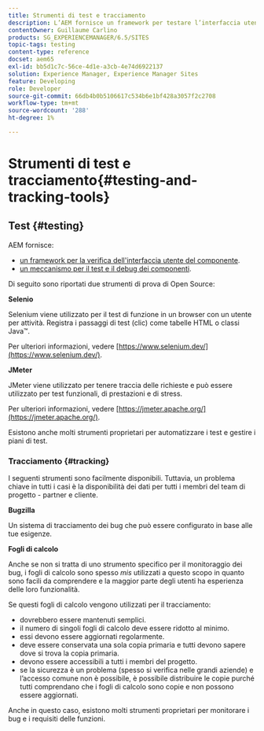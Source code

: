```yaml
---
title: Strumenti di test e tracciamento
description: L’AEM fornisce un framework per testare l’interfaccia utente dei componenti e un meccanismo per testare e debug i componenti
contentOwner: Guillaume Carlino
products: SG_EXPERIENCEMANAGER/6.5/SITES
topic-tags: testing
content-type: reference
docset: aem65
exl-id: bb5d1c7c-56ce-4d1e-a3cb-4e74d6922137
solution: Experience Manager, Experience Manager Sites
feature: Developing
role: Developer
source-git-commit: 66db4b0b5106617c534b6e1bf428a3057f2c2708
workflow-type: tm+mt
source-wordcount: '288'
ht-degree: 1%

---
```


# Strumenti di test e tracciamento{#testing-and-tracking-tools}

## Test {#testing}

AEM fornisce:

* [un framework per la verifica dell&#39;interfaccia utente del componente](/help/sites-developing/hobbes.md).
* [un meccanismo per il test e il debug dei componenti](/help/sites-developing/developer-mode.md).

Di seguito sono riportati due strumenti di prova di Open Source:

**Selenio**

Selenium viene utilizzato per il test di funzione in un browser con un utente per attività. Registra i passaggi di test (clic) come tabelle HTML o classi Java™.

Per ulteriori informazioni, vedere [https://www.selenium.dev/](https://www.selenium.dev/).

**JMeter**

JMeter viene utilizzato per tenere traccia delle richieste e può essere utilizzato per test funzionali, di prestazioni e di stress.

Per ulteriori informazioni, vedere [https://jmeter.apache.org/](https://jmeter.apache.org/).

Esistono anche molti strumenti proprietari per automatizzare i test e gestire i piani di test.

### Tracciamento {#tracking}

I seguenti strumenti sono facilmente disponibili. Tuttavia, un problema chiave in tutti i casi è la disponibilità dei dati per tutti i membri del team di progetto - partner e cliente.

**Bugzilla**

Un sistema di tracciamento dei bug che può essere configurato in base alle tue esigenze.

**Fogli di calcolo**

Anche se non si tratta di uno strumento specifico per il monitoraggio dei bug, i fogli di calcolo sono spesso *mis* utilizzati a questo scopo in quanto sono facili da comprendere e la maggior parte degli utenti ha esperienza delle loro funzionalità.

Se questi fogli di calcolo vengono utilizzati per il tracciamento:

* dovrebbero essere mantenuti semplici.
* il numero di singoli fogli di calcolo deve essere ridotto al minimo.
* essi devono essere aggiornati regolarmente.
* deve essere conservata una sola copia primaria e tutti devono sapere dove si trova la copia primaria.
* devono essere accessibili a tutti i membri del progetto.
* se la sicurezza è un problema (spesso si verifica nelle grandi aziende) e l’accesso comune non è possibile, è possibile distribuire le copie purché tutti comprendano che i fogli di calcolo sono copie e non possono essere aggiornati.

Anche in questo caso, esistono molti strumenti proprietari per monitorare i bug e i requisiti delle funzioni.
